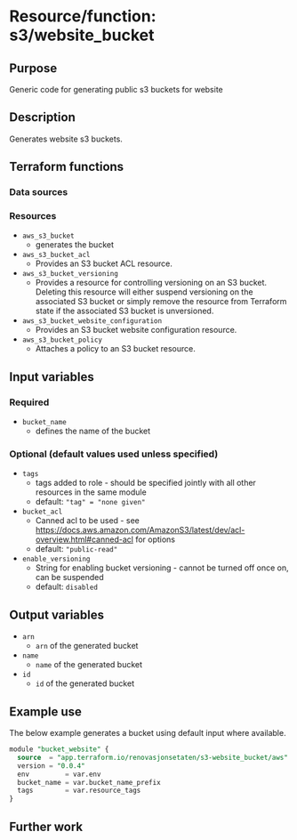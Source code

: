 # Resource/function: s3/website_bucket

## Purpose
Generic code for generating public s3 buckets for website

## Description
Generates website s3 buckets.

## Terraform functions

### Data sources

### Resources
- `aws_s3_bucket`
    - generates the bucket
- `aws_s3_bucket_acl`
    - Provides an S3 bucket ACL resource.
- `aws_s3_bucket_versioning`
    - Provides a resource for controlling versioning on an S3 bucket. Deleting this resource will either suspend versioning on the associated S3 bucket or simply remove the resource from Terraform state if the associated S3 bucket is unversioned.
- `aws_s3_bucket_website_configuration`
    - Provides an S3 bucket website configuration resource.
- `aws_s3_bucket_policy`
    - Attaches a policy to an S3 bucket resource.

## Input variables
### Required
- `bucket_name`
    - defines the name of the bucket

### Optional (default values used unless specified)
- `tags`
    - tags added to role - should be specified jointly with all other resources in the same module
    - default: `"tag" = "none given"`
- `bucket_acl`
    - Canned acl to be used - see https://docs.aws.amazon.com/AmazonS3/latest/dev/acl-overview.html#canned-acl for options
    - default: `"public-read"`
- `enable_versioning`
    - String for enabling bucket versioning - cannot be turned off once on, can be suspended
    - default: `disabled`


## Output variables
- `arn`
    - `arn` of the generated bucket
- `name`
    - `name` of the generated bucket
- `id`
    - `id` of the generated bucket

## Example use
The below example generates a bucket using default input where available.
```sql
module "bucket_website" {
  source  = "app.terraform.io/renovasjonsetaten/s3-website_bucket/aws"
  version = "0.0.4"
  env         = var.env
  bucket_name = var.bucket_name_prefix
  tags        = var.resource_tags  
}
```

## Further work
